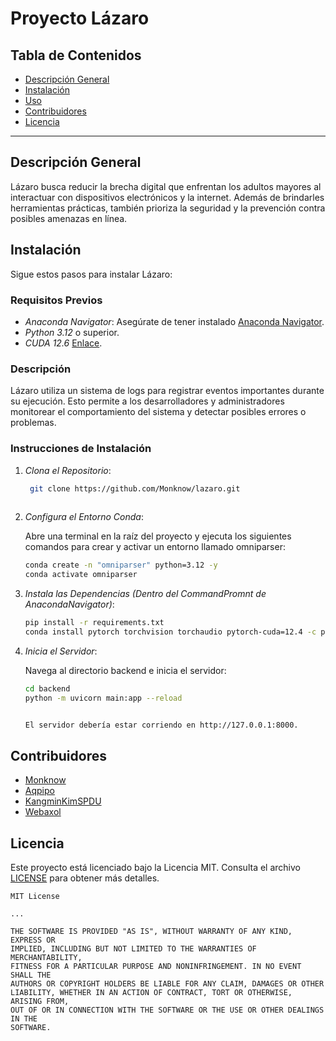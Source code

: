 # Proyecto Lázaro

## Tabla de Contenidos
- [Descripción General](#descripción-general)
- [Instalación](#instalación)
- [Uso](#uso)
- [Contribuidores](#contribuidores)
- [Licencia](#licencia)

---

## Descripción General

Lázaro busca reducir la brecha digital que enfrentan los adultos mayores al interactuar con dispositivos electrónicos y la internet. Además de brindarles herramientas prácticas, también prioriza la seguridad y la prevención contra posibles amenazas en línea.

## Instalación

Sigue estos pasos para instalar Lázaro:

### Requisitos Previos
- *Anaconda Navigator*: Asegúrate de tener instalado [Anaconda Navigator](https://www.anaconda.com/products/distribution).
- *Python 3.12* o superior.
- *CUDA 12.6* [Enlace](https://developer.nvidia.com/cuda-downloads).

### Descripción

Lázaro utiliza un sistema de logs para registrar eventos importantes durante su ejecución. Esto permite a los desarrolladores y administradores monitorear el comportamiento del sistema y detectar posibles errores o problemas.


### Instrucciones de Instalación

1. *Clona el Repositorio*:

   ```bash
    git clone https://github.com/Monknow/lazaro.git
    

2. *Configura el Entorno Conda*:

    Abre una terminal en la raíz del proyecto y ejecuta los siguientes comandos para crear y activar un entorno llamado omniparser:

    ```bash
    conda create -n "omniparser" python=3.12 -y
    conda activate omniparser
    

3. *Instala las Dependencias (Dentro del CommandPromnt de AnacondaNavigator)*:

    ```bash
    pip install -r requirements.txt
    conda install pytorch torchvision torchaudio pytorch-cuda=12.4 -c pytorch -c nvidia
    

4. *Inicia el Servidor*:

    Navega al directorio backend e inicia el servidor:

    ```bash
    cd backend
    python -m uvicorn main:app --reload
    

    El servidor debería estar corriendo en http://127.0.0.1:8000.

## Contribuidores

- [Monknow](https://github.com/Monknow)
- [Aqpipo](https://github.com/aqpipo)
- [KangminKimSPDU](https://github.com/KangminKimSPDU)
- [Webaxol](https://github.com/webaxol)

## Licencia

Este proyecto está licenciado bajo la Licencia MIT. Consulta el archivo [LICENSE](LICENSE) para obtener más detalles.

```plaintext
MIT License

...

THE SOFTWARE IS PROVIDED "AS IS", WITHOUT WARRANTY OF ANY KIND, EXPRESS OR
IMPLIED, INCLUDING BUT NOT LIMITED TO THE WARRANTIES OF MERCHANTABILITY,
FITNESS FOR A PARTICULAR PURPOSE AND NONINFRINGEMENT. IN NO EVENT SHALL THE
AUTHORS OR COPYRIGHT HOLDERS BE LIABLE FOR ANY CLAIM, DAMAGES OR OTHER
LIABILITY, WHETHER IN AN ACTION OF CONTRACT, TORT OR OTHERWISE, ARISING FROM,
OUT OF OR IN CONNECTION WITH THE SOFTWARE OR THE USE OR OTHER DEALINGS IN THE
SOFTWARE.
